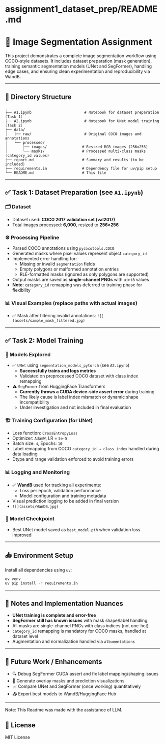 # assignment1_dataset_prep/README.md


# 🧠 Image Segmentation Assignment

This project demonstrates a complete image segmentation workflow using COCO-style datasets. It includes dataset preparation (mask generation), training semantic segmentation models (UNet and SegFormer), handling edge cases, and ensuring clean experimentation and reproducibility via WandB.

---

## 📁 Directory Structure
```
.
├── A1.ipynb                        # Notebook for dataset preparation (Task 1)
├── A2.ipynb                        # Notebook for UNet model training (Task 2)
├── data/
│   ├── raw/                        # Original COCO images and annotations
│   └── processed/
│       ├── images/                # Resized RGB images (256x256)
│       └── masks/                 # Processed multi-class masks (category_id values)
├── report.md                      # Summary and results (to be included)
├── requirements.in                # Dependency file for uv/pip setup
└── README.md                      # This file
```

---

## ✅ Task 1: Dataset Preparation (see `A1.ipynb`)

### 🗂️ Dataset
- Dataset used: **COCO 2017 validation set (val2017)**
- Total images processed: **6,000**, resized to **256×256**

### ⚙️ Processing Pipeline
- Parsed COCO annotations using `pycocotools.COCO`
- Generated masks where pixel values represent object `category_id`
- Implemented error handling for:
  - Missing or invalid `segmentation` fields
  - Empty polygons or malformed annotation entries
  - RLE-formatted masks (ignored as only polygons are supported)
- Output masks are saved as **single-channel PNGs** with `uint8` values
- **Note**: `category_id` remapping was deferred to training phase for flexibility

### 📊 Visual Examples (replace paths with actual images)
- ✅ Mask after filtering invalid annotations: `![](assets/sample_mask_filtered.jpg)`

---

## ✅ Task 2: Model Training

### 🧠 Models Explored
- ✅ `UNet` using `segmentation_models_pytorch` (see `A2.ipynb`)
  - **Successfully trains and logs metrics**
  - Validated on preprocessed COCO dataset with class index remapping
- ⚠️ `SegFormer` from HuggingFace Transformers
  - **Currently throws a CUDA device-side assert error** during training
  - The likely cause is label index mismatch or dynamic shape incompatibility
  - Under investigation and not included in final evaluation

### 🏗️ Training Configuration (for UNet)
- Loss function: `CrossEntropyLoss`
- Optimizer: `AdamW`, LR = `5e-5`
- Batch size: `4`, Epochs: `10`
- Label remapping from COCO `category_id → class index` handled during data loading
- Dtype and range validation enforced to avoid training errors

### 📊 Logging and Monitoring
- ✅ **WandB** used for tracking all experiments:
  - Loss per epoch, validation performance
  - Model configuration and training metadata
- Visual prediction logging to be added in final version
- `![](assets/WanDB.jpg)`

### 💾 Model Checkpoint
- Best UNet model saved as `best_model.pth` when validation loss improved

---

## 📥 Environment Setup
Install all dependencies using `uv`:
```bash
uv venv
uv pip install -r requirements.in
```

---

## 📌 Notes and Implementation Nuances
- **UNet training is complete and error-free**
- **SegFormer still has known issues** with mask shape/label handling
- All masks are single-channel PNGs with class indices (not one-hot)
- `category_id` remapping is mandatory for COCO masks, handled at dataset level
- Augmentation and normalization handled via `albumentations`

---

## 📎 Future Work / Enhancements
- 🔍 Debug SegFormer CUDA assert and fix label mapping/shaping issues
- 🧪 Generate overlay masks and prediction visualizations
- 📈 Compare UNet and SegFormer (once working) quantitatively
- 📤 Export best models to WandB/HuggingFace Hub

---
Note: This Readme was made with the assistance of LLM.

## 📝 License
MIT License
